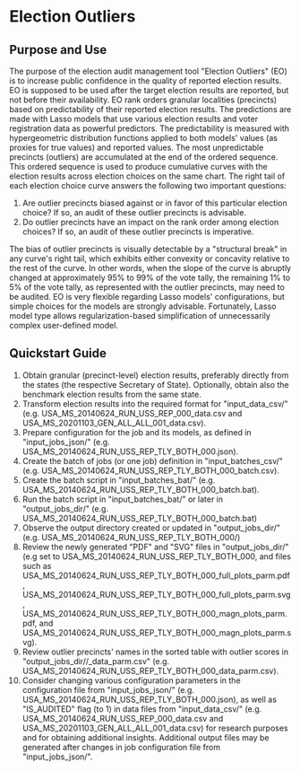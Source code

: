 # Election Outliers

## Purpose and Use

The purpose of the election audit management tool "Election Outliers" (EO) is to increase public confidence in the quality of reported election results. EO is supposed to be used after the target election results are reported, but not before their availability. EO rank orders granular localities (precincts) based on predictability of their reported election results. The predictions are made with Lasso models that use various election results and voter registration data as powerful predictors. The predictability is measured with hypergeometric distribution functions applied to both models' values (as proxies for true values) and reported values. The most unpredictable precincts (outliers) are accumulated at the end of the ordered sequence. This ordered sequence is used to produce cumulative curves with the election results across election choices on the same chart. The right tail of each election choice curve answers the following two important questions:

1. Are outlier precincts biased against or in favor of this particular election choice? If so, an audit of these outlier precincts is advisable.
2. Do outlier precincts have an impact on the rank order among election choices? If so, an audit of these outlier precincts is imperative.

The bias of outlier precincts is visually detectable by a "structural break" in any curve's right tail, which exhibits either convexity or concavity relative to the rest of the curve. In other words, when the slope of the curve is abruptly changed at approximately 95% to 99% of the vote tally, the remaining 1% to 5% of the vote tally, as represented with the outlier precincts, may need to be audited. EO is very flexible regarding Lasso models' configurations, but simple choices for the models are strongly advisable. Fortunately, Lasso model type allows regularization-based simplification of unnecessarily complex user-defined model.

## Quickstart Guide

1. Obtain granular (precinct-level) election results, preferably directly from the states (the respective Secretary of State). Optionally, obtain also the benchmark election results from the same state.
2. Transform election results into the required format for "input_data_csv/" (e.g. USA_MS_20140624_RUN_USS_REP_000_data.csv and USA_MS_20201103_GEN_ALL_ALL_001_data.csv).
3. Prepare configuration for the job and its models, as defined in "input_jobs_json/" (e.g. USA_MS_20140624_RUN_USS_REP_TLY_BOTH_000.json).
4. Create the batch of jobs (or one job) definition in "input_batches_csv/" (e.g. USA_MS_20140624_RUN_USS_REP_TLY_BOTH_000_batch.csv).
5. Create the batch script in "input_batches_bat/" (e.g. USA_MS_20140624_RUN_USS_REP_TLY_BOTH_000_batch.bat).
6. Run the batch script in "input_batches_bat/" or later in "output_jobs_dir/" (e.g. USA_MS_20140624_RUN_USS_REP_TLY_BOTH_000_batch.bat)
7. Observe the output directory created or updated in "output_jobs_dir/" (e.g. USA_MS_20140624_RUN_USS_REP_TLY_BOTH_000/)
8. Review the newly generated "PDF" and "SVG" files in "output_jobs_dir/<job name>" (e.g <job name> set to USA_MS_20140624_RUN_USS_REP_TLY_BOTH_000, and files such as USA_MS_20140624_RUN_USS_REP_TLY_BOTH_000_full_plots_parm.pdf, USA_MS_20140624_RUN_USS_REP_TLY_BOTH_000_full_plots_parm.svg, USA_MS_20140624_RUN_USS_REP_TLY_BOTH_000_magn_plots_parm.pdf, and USA_MS_20140624_RUN_USS_REP_TLY_BOTH_000_magn_plots_parm.svg).
9. Review outlier precincts' names in the sorted table with outlier scores in "output_jobs_dir/<job name>/<job name>_data_parm.csv" (e.g. USA_MS_20140624_RUN_USS_REP_TLY_BOTH_000_data_parm.csv).
10. Consider changing various configuration parameters in the configuration file from "input_jobs_json/" (e.g. USA_MS_20140624_RUN_USS_REP_TLY_BOTH_000.json), as well as "IS_AUDITED" flag (to 1) in data files from "input_data_csv/" (e.g. USA_MS_20140624_RUN_USS_REP_000_data.csv and USA_MS_20201103_GEN_ALL_ALL_001_data.csv) for research purposes and for obtaining additional insights. Additional output files may be generated after changes in job configuration file from "input_jobs_json/".

